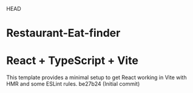 HEAD
# Restaurant-Eat-finder
# React + TypeScript + Vite

This template provides a minimal setup to get React working in Vite with HMR and some ESLint rules.
 be27b24 (Initial commit)

